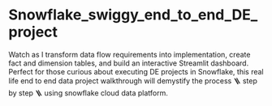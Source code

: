 # Snowflake_swiggy_end_to_end_DE_project
Watch as I transform data flow requirements into implementation, create fact and dimension tables, and build an interactive Streamlit dashboard. Perfect for those curious about executing DE projects in Snowflake, this real life end to end data project walkthrough will demystify the process 🪜 step by step 🪜 using snowflake cloud data platform.
